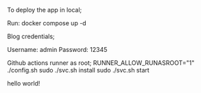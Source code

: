 To deploy the app in local;

Run: docker compose up -d

Blog credentials;

Username: admin
Password: 12345

Github actions runner as root;
RUNNER_ALLOW_RUNASROOT="1" ./config.sh
sudo ./svc.sh install
sudo ./svc.sh start

hello world!

